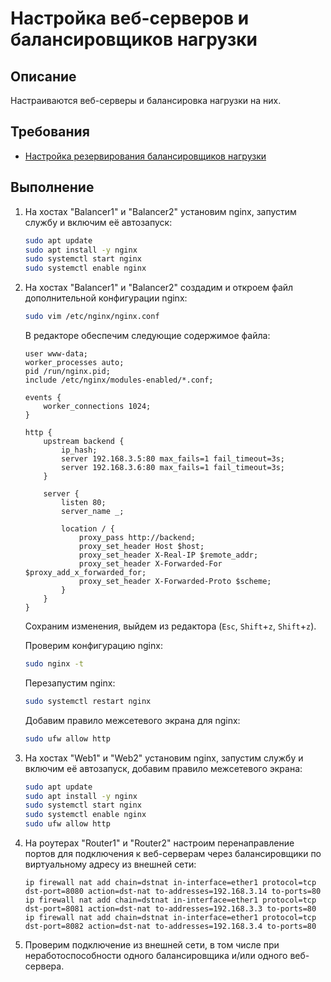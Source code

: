 # Настройка веб-серверов и балансировщиков нагрузки

## Описание

Настраиваются веб-серверы и балансировка нагрузки на них.

## Требования

* [Настройка резервирования балансировщиков нагрузки](balancers-redundancy.md)

## Выполнение

1. На хостах "Balancer1" и "Balancer2" установим nginx, запустим службу и включим её автозапуск:

    ```sh
    sudo apt update
    sudo apt install -y nginx
    sudo systemctl start nginx
    sudo systemctl enable nginx
    ```

2. На хостах "Balancer1" и "Balancer2" создадим и откроем файл дополнительной конфигурации nginx:

    ```sh
    sudo vim /etc/nginx/nginx.conf
    ```

    В редакторе обеспечим следующие содержимое файла:

    ```config
    user www-data;
    worker_processes auto;
    pid /run/nginx.pid;
    include /etc/nginx/modules-enabled/*.conf;

    events {
        worker_connections 1024;
    }

    http {
        upstream backend {
            ip_hash;
            server 192.168.3.5:80 max_fails=1 fail_timeout=3s;
            server 192.168.3.6:80 max_fails=1 fail_timeout=3s;
        }

        server {
            listen 80;
            server_name _;

            location / {
                proxy_pass http://backend;
                proxy_set_header Host $host;
                proxy_set_header X-Real-IP $remote_addr;
                proxy_set_header X-Forwarded-For $proxy_add_x_forwarded_for;
                proxy_set_header X-Forwarded-Proto $scheme;
            }
        }
    }
    ```

    Сохраним изменения, выйдем из редактора (`Esc`, `Shift`+`z`, `Shift`+`z`).

    Проверим конфигурацию nginx:

    ```sh
    sudo nginx -t
    ```

    Перезапустим nginx:

    ```sh
    sudo systemctl restart nginx
    ```

    Добавим правило межсетевого экрана для nginx:

    ```sh
    sudo ufw allow http
    ```

3. На хостах "Web1" и "Web2" установим nginx, запустим службу и включим её автозапуск, добавим правило межсетевого экрана:

    ```sh
    sudo apt update
    sudo apt install -y nginx
    sudo systemctl start nginx
    sudo systemctl enable nginx
    sudo ufw allow http
    ```

4. На роутерах "Router1" и "Router2" настроим перенаправление портов для подключения к веб-серверам через балансировщики по виртуальному адресу из внешней сети:

    ```mikrotik
    ip firewall nat add chain=dstnat in-interface=ether1 protocol=tcp dst-port=8080 action=dst-nat to-addresses=192.168.3.14 to-ports=80
    ip firewall nat add chain=dstnat in-interface=ether1 protocol=tcp dst-port=8081 action=dst-nat to-addresses=192.168.3.3 to-ports=80
    ip firewall nat add chain=dstnat in-interface=ether1 protocol=tcp dst-port=8082 action=dst-nat to-addresses=192.168.3.4 to-ports=80
    ```

5. Проверим подключение из внешней сети, в том числе при неработоспособности одного балансировщика и/или одного веб-сервера.
